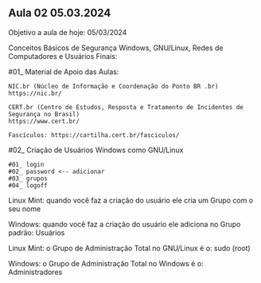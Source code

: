 Aula 02 05.03.2024
---
Objetivo a aula de hoje: 05/03/2024

Conceitos Básicos de Segurança Windows, GNU/Linux, Redes de Computadores e Usuários Finais:

#01_ Material de Apoio das Aulas:

	NIC.br (Núcleo de Informação e Coordenação do Ponto BR .br)
	https://nic.br/

	CERT.br (Centro de Estudos, Resposta e Tratamento de Incidentes de Segurança no Brasil)
	https://www.cert.br/

	Fascículos: https://cartilha.cert.br/fasciculos/

#02_ Criação de Usuários Windows como GNU/Linux
		
  	#01_ login
	#02_ password <-- adicionar
	#03_ grupos
	#04_ logoff

Linux Mint: quando você faz a criação do usuário
ele cria um Grupo com o seu nome

Windows: quando você faz a criação do usuário ele adiciona no Grupo padrão: Usuários

Linux Mint: o Grupo de Administração Total no GNU/Linux é o: sudo (root)

Windows: o Grupo de Administração Total no Windows é o: Administradores

